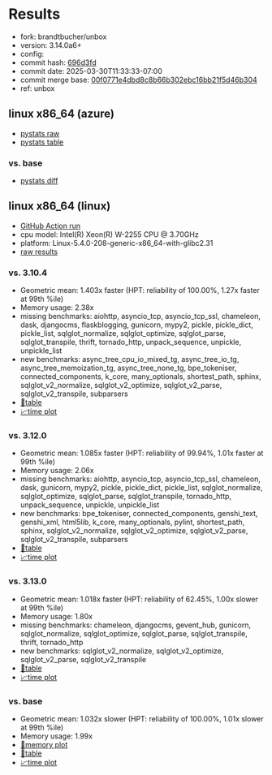 # Results

- fork: brandtbucher/unbox
- version: 3.14.0a6+
- config: 
- commit hash: [696d3fd](https://github.com/brandtbucher/cpython/commit/696d3fd)
- commit date: 2025-03-30T11:33:33-07:00
- commit merge base: [00f0771e4dbd8c8b66b302ebc16bb21f5d46b304](https://github.com/python/cpython/commit/00f0771e4dbd8c8b66b302ebc16bb21f5d46b304)
- ref: unbox

## linux x86_64 (azure)

- [pystats raw](bm-20250330-azure-x86_64-brandtbucher-unbox-3.14.0a6%2B-696d3fd-pystats.json)
- [pystats table](bm-20250330-azure-x86_64-brandtbucher-unbox-3.14.0a6%2B-696d3fd-pystats.md)

### vs. base

- [pystats diff](bm-20250330-azure-x86_64-brandtbucher-unbox-3.14.0a6%2B-696d3fd-pystats-vs-base.md)

## linux x86_64 (linux)

- [GitHub Action run](https://github.com/faster-cpython/benchmarking/actions/runs/14162635393)
- cpu model: Intel(R) Xeon(R) W-2255 CPU @ 3.70GHz
- platform: Linux-5.4.0-208-generic-x86_64-with-glibc2.31
- [raw results](bm-20250330-linux-x86_64-brandtbucher-unbox-3.14.0a6%2B-696d3fd.json)

### vs. 3.10.4

- Geometric mean: 1.403x faster (HPT: reliability of 100.00%, 1.27x faster at 99th %ile)
- Memory usage: 2.38x
- missing benchmarks: aiohttp, asyncio_tcp, asyncio_tcp_ssl, chameleon, dask, djangocms, flaskblogging, gunicorn, mypy2, pickle, pickle_dict, pickle_list, sqlglot_normalize, sqlglot_optimize, sqlglot_parse, sqlglot_transpile, thrift, tornado_http, unpack_sequence, unpickle, unpickle_list
- new benchmarks: async_tree_cpu_io_mixed_tg, async_tree_io_tg, async_tree_memoization_tg, async_tree_none_tg, bpe_tokeniser, connected_components, k_core, many_optionals, shortest_path, sphinx, sqlglot_v2_normalize, sqlglot_v2_optimize, sqlglot_v2_parse, sqlglot_v2_transpile, subparsers
- [📄table](bm-20250330-linux-x86_64-brandtbucher-unbox-3.14.0a6%2B-696d3fd-vs-3.10.4.md)
- [📈time plot](bm-20250330-linux-x86_64-brandtbucher-unbox-3.14.0a6%2B-696d3fd-vs-3.10.4.svg)

### vs. 3.12.0

- Geometric mean: 1.085x faster (HPT: reliability of 99.94%, 1.01x faster at 99th %ile)
- Memory usage: 2.06x
- missing benchmarks: aiohttp, asyncio_tcp, asyncio_tcp_ssl, chameleon, dask, gunicorn, mypy2, pickle, pickle_dict, pickle_list, sqlglot_normalize, sqlglot_optimize, sqlglot_parse, sqlglot_transpile, tornado_http, unpack_sequence, unpickle, unpickle_list
- new benchmarks: bpe_tokeniser, connected_components, genshi_text, genshi_xml, html5lib, k_core, many_optionals, pylint, shortest_path, sphinx, sqlglot_v2_normalize, sqlglot_v2_optimize, sqlglot_v2_parse, sqlglot_v2_transpile, subparsers
- [📄table](bm-20250330-linux-x86_64-brandtbucher-unbox-3.14.0a6%2B-696d3fd-vs-3.12.0.md)
- [📈time plot](bm-20250330-linux-x86_64-brandtbucher-unbox-3.14.0a6%2B-696d3fd-vs-3.12.0.svg)

### vs. 3.13.0

- Geometric mean: 1.018x faster (HPT: reliability of 62.45%, 1.00x slower at 99th %ile)
- Memory usage: 1.80x
- missing benchmarks: chameleon, djangocms, gevent_hub, gunicorn, sqlglot_normalize, sqlglot_optimize, sqlglot_parse, sqlglot_transpile, thrift, tornado_http
- new benchmarks: sqlglot_v2_normalize, sqlglot_v2_optimize, sqlglot_v2_parse, sqlglot_v2_transpile
- [📄table](bm-20250330-linux-x86_64-brandtbucher-unbox-3.14.0a6%2B-696d3fd-vs-3.13.0.md)
- [📈time plot](bm-20250330-linux-x86_64-brandtbucher-unbox-3.14.0a6%2B-696d3fd-vs-3.13.0.svg)

### vs. base

- Geometric mean: 1.032x slower (HPT: reliability of 100.00%, 1.01x slower at 99th %ile)
- Memory usage: 1.99x
- [🧠memory plot](bm-20250330-linux-x86_64-brandtbucher-unbox-3.14.0a6%2B-696d3fd-vs-base-mem.svg)
- [📄table](bm-20250330-linux-x86_64-brandtbucher-unbox-3.14.0a6%2B-696d3fd-vs-base.md)
- [📈time plot](bm-20250330-linux-x86_64-brandtbucher-unbox-3.14.0a6%2B-696d3fd-vs-base.svg)

